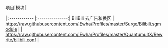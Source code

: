 项目|模块|

| :------------ |:---------------:| 
BiliBili 去广告和换区  | https://raw.githubusercontent.com/iEwha/Profiles/master/Surge/Bilibili.sgmodule |
                                     |   https://raw.githubusercontent.com/iEwha/Profiles/master/QuantumultX/Rewrite/bilibili.conf |
